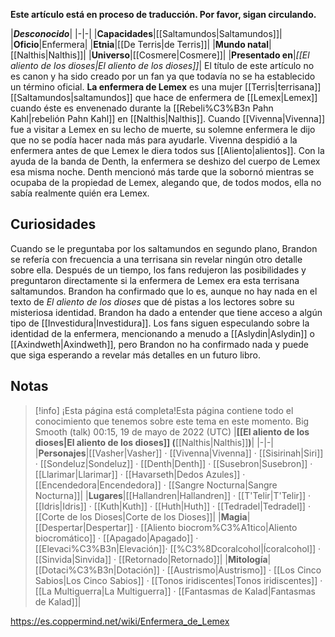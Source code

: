 **Este artículo está en proceso de traducción. Por favor, sigan circulando.**


|***Desconocido***|
|-|-|
|**Capacidades**|[[Saltamundos\|Saltamundos]]|
|**Oficio**|Enfermera|
|**Etnia**|[[De Terris\|de Terris]]|
|**Mundo natal**|[[Nalthis\|Nalthis]]|
|**Universo**|[[Cosmere\|Cosmere]]|
|**Presentado en**|*[[El aliento de los dioses\|El aliento de los dioses]]*|
El título de este artículo no es canon y ha sido creado por un fan ya que todavía no se ha establecido un término oficial.
**La enfermera de Lemex** es una mujer [[Terris\|terrisana]] [[Saltamundos\|saltamundos]] que hace de enfermera de [[Lemex\|Lemex]] cuando éste es envenenado durante la [[Rebeli%C3%B3n Pahn Kahl\|rebelión Pahn Kahl]] en [[Nalthis\|Nalthis]].
Cuando [[Vivenna\|Vivenna]] fue a visitar a Lemex en su lecho de muerte, su solemne enfermera le dijo que no se podía hacer nada más para ayudarle. Vivenna despidió a la enfermera antes de que Lemex le diera todos sus [[Aliento\|alientos]]. Con la ayuda de la banda de Denth, la enfermera se deshizo del cuerpo de Lemex esa misma noche. Denth mencionó más tarde que la sobornó mientras se ocupaba de la propiedad de Lemex, alegando que, de todos modos, ella no sabía realmente quién era Lemex.

## Curiosidades
Cuando se le preguntaba por los saltamundos en segundo plano, Brandon se refería con frecuencia a una terrisana sin revelar ningún otro detalle sobre ella. Después de un tiempo, los fans redujeron las posibilidades y preguntaron directamente si la enfermera de Lemex era esta terrisana saltamundos. Brandon ha confirmado que lo es, aunque no hay nada en el texto de *El aliento de los dioses* que dé pistas a los lectores sobre su misteriosa identidad.
Brandon ha dado a entender que tiene acceso a algún tipo de [[Investidura\|Investidura]].
Los fans siguen especulando sobre la identidad de la enfermera, mencionando a menudo a [[Aslydin\|Aslydin]] o [[Axindweth\|Axindweth]], pero Brandon no ha confirmado nada y puede que siga esperando a revelar más detalles en un futuro libro.
## Notas

> [!info] ¡Esta página está completa!Esta página contiene todo el conocimiento que tenemos sobre este tema en este momento.
Big Smooth (talk) 00:15, 19 de mayo de 2022 (UTC)
|**[[El aliento de los dioses\|El aliento de los dioses]] (**[[Nalthis\|Nalthis]]**)**|
|-|-|
|**Personajes**|[[Vasher\|Vasher]] · [[Vivenna\|Vivenna]] · [[Sisirinah\|Siri]] · [[Sondeluz\|Sondeluz]] · [[Denth\|Denth]] · [[Susebron\|Susebron]] · [[Llarimar\|Llarimar]] · [[Havarseth\|Dedos Azules]] · [[Encendedora\|Encendedora]] · [[Sangre Nocturna\|Sangre Nocturna]]|
|**Lugares**|[[Hallandren\|Hallandren]] · [[T'Telir\|T'Telir]] · [[Idris\|Idris]] · [[Kuth\|Kuth]] · [[Huth\|Huth]] · [[Tedradel\|Tedradel]] · [[Corte de los Dioses\|Corte de los Dioses]]|
|**Magia**|[[Despertar\|Despertar]] · [[Aliento biocrom%C3%A1tico\|Aliento biocromático]] · [[Apagado\|Apagado]] · [[Elevaci%C3%B3n\|Elevación]]· [[%C3%8Dcoralcohol\|Ícoralcohol]] · [[Sinvida\|Sinvida]] · [[Retornado\|Retornado]]|
|**Mitología**|[[Dotaci%C3%B3n\|Dotación]] · [[Austrismo\|Austrismo]] · [[Los Cinco Sabios\|Los Cinco Sabios]] · [[Tonos iridiscentes\|Tonos iridiscentes]] · [[La Multiguerra\|La Multiguerra]] · [[Fantasmas de Kalad\|Fantasmas de Kalad]]|



https://es.coppermind.net/wiki/Enfermera_de_Lemex